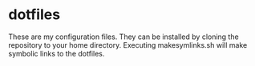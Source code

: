 dotfiles
========
These are my configuration files.  They can be installed by cloning the repository 
to your home directory.  Executing makesymlinks.sh will make symbolic links to the 
dotfiles.
